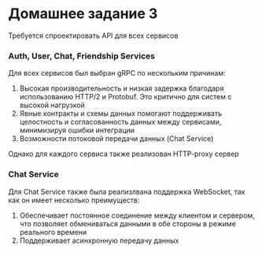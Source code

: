 # Домашнее задание 3

Требуется спроектировать API для всех сервисов

### Auth, User, Chat, Friendship Services

Для всех сервисов был выбран gRPС по нескольким причинам:
1. Высокая производительность и низкая задержка благодаря использованию HTTP/2 и Protobuf. Это критично для систем с высокой нагрузкой 
2. Явные контракты и схемы данных помогают поддерживать целостность и согласованность данных между сервисами, минимизируя ошибки интеграции
3. Возможности потоковой передачи данных (Chat Service)

Однако для каждого сервиса также реализован HTTP-proxy сервер

### Chat Service

Для Chat Service также была реализлвана поддержка WebSocket, так как он имеет несколько преимуществ:
1. Обеспечивает постоянное соединение между клиентом и сервером, что позволяет обмениваться данными в обе стороны в режиме реального времени
2. Поддерживает асинхронную передачу данных
